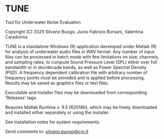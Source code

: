 # TUNE
Tool for Underwater Noise Evaluation

Copyright (C) 2025 Silvano Buogo, Junio Fabrizio Borsani, Valentina Caradonna

TUNE is a standalone Windows (R) application developed under Matlab (R) for analysis of underwater audio files in WAV format.
Any number of input files can be processed in batch mode with few limitations on size, channels, and sampling rates, to compute Sound Pressure Level (SPL) either over full bandwidth or in decidecade bands, as well as Power Spectral Density (PSD). 
A frequency dependent calibration file with arbitrary number of frequency points must be provided and is applied before processing.
Results may be saved as graphics files or text files.

Executable and installer files may be downloaded from corresponding 'Releases' tags.

Requires Matlab Runtime v. 9.5 (R2018b), which may be freely downloaded and installed either separately or using the installer.

See installation notes for system requirements.

Send comments to: silvano.buogo@cnr.it
